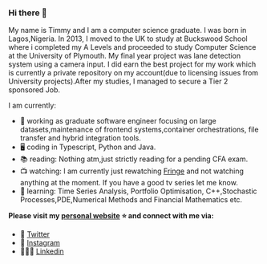 ### Hi there 👋


My name is Timmy and I am a computer science graduate. I was born in Lagos,Nigeria. In 2013, I moved to the UK to study at Buckswood School where i completed my A Levels and proceeded to study Computer Science at the University of Plymouth. My final year project was lane detection system using a camera input. I did earn the best project for my work which is currently a private repository on my account(due to licensing issues from University projects).After my studies, I managed to secure a Tier 2 sponsored Job.

I am currently:

- 🔭  working as graduate software engineer focusing on large datasets,maintenance of frontend systems,container orchestrations, file transfer and hybrid integration tools.
- 🖥 coding in Typescript, Python and Java.
- 📚 reading: Nothing atm,just strictly reading for a pending CFA exam.
- 📺 watching: I am currently just rewatching [Fringe](https://en.wikipedia.org/wiki/Fringe_(TV_series)) and not watching anything at the moment. If you have a good tv   series let me know. 
- 🌱 learning: Time Series Analysis, Portfolio Optimisation, C++,Stochastic Processes,PDE,Numerical Methods and Financial Mathematics etc.

**Please visit my [personal website](https://timmyajibode.dev/) ⭐ and connect with me via:**

- 🦜 [Twitter](https://twitter.com/timmy_aji)
- 📸 [Instagram](https://www.instagram.com/timmyacy)
- 👩🏽‍💼 [Linkedin](https://uk.linkedin.com/in/oluwatimilehin-timmy-ajibode-787637193)
<!--
**timmyacy/timmyacy** is a ✨ _special_ ✨ repository because its `README.md` (this file) appears on your GitHub profile.

Here are some ideas to get you started:

- 🔭 I’m currently working on ...
- 🌱 I’m currently learning ...
- 👯 I’m looking to collaborate on ...
- 🤔 I’m looking for help with ...
- 💬 Ask me about ...
- 📫 How to reach me: ...
- 😄 Pronouns: ...
- ⚡ Fun fact: ...
-->
